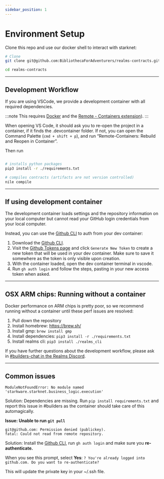 ```yaml
---
sidebar_position: 1
---
```


# Environment Setup

Clone this repo and use our docker shell to interact with starknet:

``` bash
# Clone
git clone git@github.com:BibliothecaForAdventurers/realms-contracts.git

cd realms-contracts
```
---

## Development Workflow
If you are using VSCode, we provide a development container with all required dependencies.  

:::note
This requires [Docker](https://docs.docker.com/get-docker/) and the [Remote - Containers extension](https://marketplace.visualstudio.com/items?itemName=ms-vscode-remote.remote-containers)).
:::

When opening VS Code, it should ask you to re-open the project in a container, if it finds
the .devcontainer folder. If not, you can open the Command Palette (`cmd + shift + p`),
and run “Remote-Containers: Rebuild and Reopen in Container”.

Then run

```bash

# installs python packages
pip3 install -r ./requirements.txt

# compiles contracts (artifacts are not version controlled)
nile compile

```


---
## If using development container
The development container loads settings and the repository information on your local computer but cannot read your GitHub login credentials from your local computer.

Instead, you can use the [Github CLI](https://cli.github.com/) to auth from your dev container:

1. Download the [Github CLI](https://github.com/cli/cli/blob/trunk/docs/install_linux.md#debian-ubuntu-linux-raspberry-pi-os-apt).
2. Visit the [Github Tokens page](https://github.com/settings/tokens) and click `Generate New Token` to create a new token that will be used in your dev container. Make sure to save it somewhere as the token is only visible upon creation.
3. With the container loaded, open the dev container terminal in vscode.
4. Run `gh auth login` and follow the steps, pasting in your new access token when asked.
---

## OSX ARM chips: Running without a container
Docker performance on ARM chips is pretty poor, so we recommend running without a container until these perf issues are resolved:
1. Pull down the repository
2. Install homebrew: https://brew.sh/
3. Install gmp: `brew install gmp`
4. Install dependencies: `pip3 install -r ./requirements.txt`
5. Install realms cli: `pip3 install ./realms_cli`


If you have further questions about the development workflow, please ask in [#builders-chat in the Realms Discord](https://discord.gg/yP4BCbRjUs).

---

## Common issues

```
ModuleNotFoundError: No module named 'starkware.starknet.business_logic.execution'
```

Solution: Dependencies are missing. Run `pip install requirements.txt` and report this issue in #builders as the container should take care of this automagically.

**Issue: Unable to run `git pull`**
```
git@github.com: Permission denied (publickey).
fatal: Could not read from remote repository.
```

Solution: Install the [Github CLI](https://github.com/cli/cli/blob/trunk/docs/install_linux.md#debian-ubuntu-linux-raspberry-pi-os-apt), run `gh auth login` and make sure you **re-authenticate.** 

When you see this prompt, select **Yes**: `? You're already logged into github.com. Do you want to re-authenticate?`

This will update the private key in your ~/.ssh file.